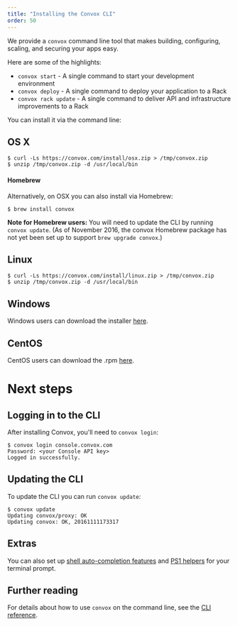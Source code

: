 ```yaml
---
title: "Installing the Convox CLI"
order: 50
---
```


We provide a `convox` command line tool that makes building, configuring, scaling, and securing your apps easy.

Here are some of the highlights:

* `convox start` - A single command to start your development environment
* `convox deploy` - A single command to deploy your application to a Rack
* `convox rack update` - A single command to deliver API and infrastructure improvements to a Rack

You can install it via the command line:

## OS X

    $ curl -Ls https://convox.com/install/osx.zip > /tmp/convox.zip
    $ unzip /tmp/convox.zip -d /usr/local/bin

#### Homebrew

Alternatively, on OSX you can also install via Homebrew:

    $ brew install convox

**Note for Homebrew users:** You will need to update the CLI by running `convox update`. (As of November 2016, the convox Homebrew package has not yet been set up to support `brew upgrade convox`.)

## Linux

    $ curl -Ls https://convox.com/install/linux.zip > /tmp/convox.zip
    $ unzip /tmp/convox.zip -d /usr/local/bin

## Windows

Windows users can download the installer [here](https://dl.equinox.io/convox/convox/stable).

## CentOS

CentOS users can download the .rpm [here](https://dl.equinox.io/convox/convox/stable).

# Next steps

## Logging in to the CLI

After installing Convox, you'll need to `convox login`:

    $ convox login console.convox.com
    Password: <your Console API key>
    Logged in successfully.

## Updating the CLI

To update the CLI you can run `convox update`:

    $ convox update
    Updating convox/proxy: OK
    Updating convox: OK, 20161111173317


## Extras

You can also set up [shell auto-completion features](/docs/cli#shell-autocomplete-support) and [PS1 helpers](/docs/cli#active-rack-command-prompt-helper) for your terminal prompt.

## Further reading

For details about how to use `convox` on the command line, see the [CLI reference](/docs/cli/).
